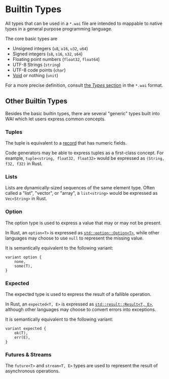 # Builtin Types

All types that can be used in a `*.wai` file are intended to mappable to native
types in a general purpose programming language.

The core basic types are

- Unsigned integers (`u8`, `u16`, `u32`, `u64`)
- Signed integers (`s8`, `s16`, `s32`, `s64`)
- Floating point numbers (`float32`, `float64`)
- UTF-8 Strings (`string`)
- UTF-8 code points (`char`)
- [Void][void] or nothing (`unit`)

For a more precise definition, consult [the *Types* section][types] in the
`*.wai` format.

## Other Builtin Types

Besides the basic builtin types, there are several "generic" types built into
WAI which let users express common concepts.

### Tuples

The tuple is equivalent to a [record](./records.md) that has numeric fields.

Code generators may be able to express tuples as a first-class concept. For
example, `tuple<string, float32, float32>` would be expressed as
`(String, f32, f32)` in Rust.

### Lists

Lists are dynamically-sized sequences of the same element type. Often called
a "list", "vector", or "array", a `list<string>` would be expressed as
`Vec<String>` in Rust.

### Option

The option type is used to express a value that may or may not be present.

In Rust, an `option<T>` is expressed as [`std::option::Option<T>`][rust-option],
while other languages may choose to use `null` to represent the missing value.

It is semantically equivalent to the following variant:

```
variant option {
    none,
    some(T),
}
```

### Expected

The expected type is used to express the result of a fallible operation.

In Rust, an `expected<T, E>` is expressed as
[`std::result::Result<T, E>`][rust-result], although other languages may choose
to convert errors into exceptions.

It is semantically equivalent to the following variant:

```
variant expected {
    ok(T),
    err(E),
}
```

### Futures & Streams

The `future<T>` and `stream<T, E>` types are used to represent the result of
asynchronous operations.

[rust-option]: https://doc.rust-lang.org/std/option/enum.Option.html
[rust-result]: https://doc.rust-lang.org/std/result/enum.Result.html
[void]: https://en.wikipedia.org/wiki/Void_type
[types]: https://github.com/wasmerio/wai/blob/main/WAI.md#types
